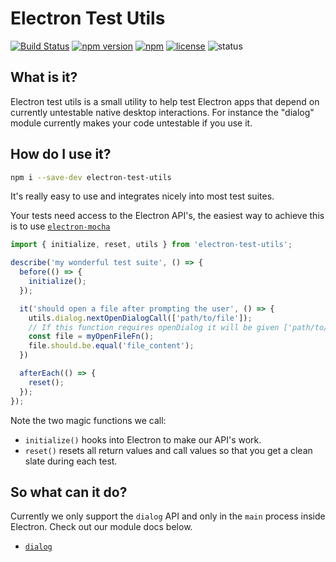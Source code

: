 # Electron Test Utils

[![Build Status](https://travis-ci.org/MarshallOfSound/electron-test-utils.svg?branch=master)](https://travis-ci.org/MarshallOfSound/electron-test-utils)
[![npm version](https://badge.fury.io/js/electron-test-utils.svg)](https://www.npmjs.com/package/electron-test-utils)
[![npm](https://img.shields.io/npm/dt/electron-test-utils.svg?maxAge=2592000)](https://www.npmjs.com/package/electron-test-utils)
[![license](https://img.shields.io/github/license/MarshallOfSound/electron-test-utils.svg?maxAge=2592000)](https://github.com/MarshallOfSound/electron-test-utils/blob/master/LICENSE)
![status](https://img.shields.io/badge/Status-%20Ready%20for%20Awesome-red.svg)


## What is it?

Electron test utils is a small utility to help test Electron apps that depend
on currently untestable native desktop interactions.  For instance the "dialog"
module currently makes your code untestable if you use it.

## How do I use it?

```bash
npm i --save-dev electron-test-utils
```

It's really easy to use and integrates nicely into most test suites.

Your tests need access to the Electron API's, the easiest way to
achieve this is to use [`electron-mocha`](https://github.com/jprichardson/electron-mocha)

```js
import { initialize, reset, utils } from 'electron-test-utils';

describe('my wonderful test suite', () => {
  before(() => {
    initialize();
  });

  it('should open a file after prompting the user', () => {
    utils.dialog.nextOpenDialogCall(['path/to/file']);
    // If this function requires openDialog it will be given ['path/to/file']
    const file = myOpenFileFn();
    file.should.be.equal('file_content');
  })

  afterEach(() => {
    reset();
  });
});
```

Note the two magic functions we call:

* `initialize()` hooks into Electron to make
our API's work.  
* `reset()` resets all return values and call values so
that you get a clean slate during each test.  

## So what can it do?

Currently we only support the `dialog` API and only in the `main` process
inside Electron.  Check out our module docs below.

* [`dialog`](docs/dialog.md)
